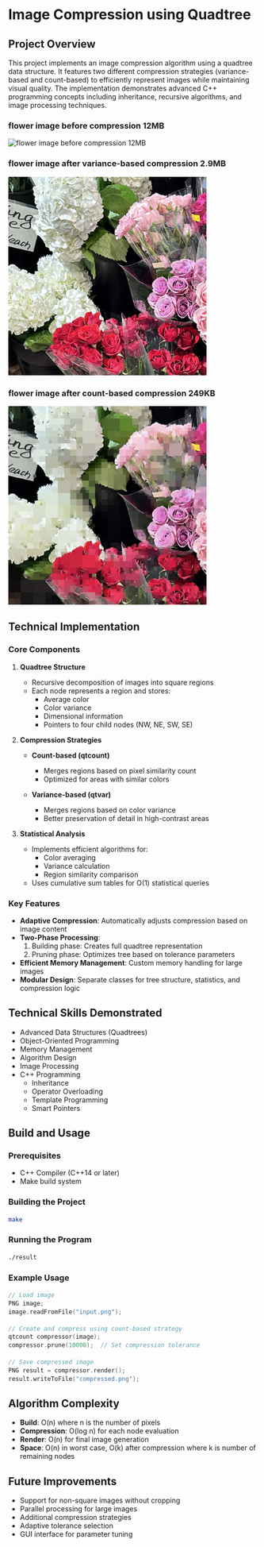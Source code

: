 # Image Compression using Quadtree
## Project Overview
This project implements an image compression algorithm using a quadtree data structure. 
It features two different compression strategies (variance-based and count-based) to efficiently represent images while maintaining visual quality. 
The implementation demonstrates advanced C++ programming concepts including inheritance, recursive algorithms, and image processing techniques.

### **flower image before compression 12MB**
<img src="https://github.com/royary/ImageCompression/blob/main/images/orig/flower.png" alt="flower image before compression 12MB" width="400" height="400">

### **flower image after variance-based compression 2.9MB**
<img src="https://github.com/royary/ImageCompression/blob/main/images/out/output-prunedflower-var.png" alt="flower image after variance-based compression 2.9MB" width="400" height="400">

### **flower image after count-based compression 249KB**
<img src="https://github.com/royary/ImageCompression/blob/main/images/out/output-prunedflower.png" alt="flower image after count-based compression 249KB" width="400" height="400">


## Technical Implementation

### Core Components
1. **Quadtree Structure**
   - Recursive decomposition of images into square regions
   - Each node represents a region and stores:
     - Average color
     - Color variance
     - Dimensional information
     - Pointers to four child nodes (NW, NE, SW, SE)
       
2. **Compression Strategies**
   - **Count-based (qtcount)**
     - Merges regions based on pixel similarity count
     - Optimized for areas with similar colors
   
   - **Variance-based (qtvar)**
     - Merges regions based on color variance
     - Better preservation of detail in high-contrast areas

3. **Statistical Analysis**
   - Implements efficient algorithms for:
     - Color averaging
     - Variance calculation
     - Region similarity comparison
   - Uses cumulative sum tables for O(1) statistical queries
  
### Key Features

- **Adaptive Compression**: Automatically adjusts compression based on image content
- **Two-Phase Processing**: 
  1. Building phase: Creates full quadtree representation
  2. Pruning phase: Optimizes tree based on tolerance parameters
- **Efficient Memory Management**: Custom memory handling for large images
- **Modular Design**: Separate classes for tree structure, statistics, and compression logic

## Technical Skills Demonstrated

- Advanced Data Structures (Quadtrees)
- Object-Oriented Programming
- Memory Management
- Algorithm Design
- Image Processing
- C++ Programming
  - Inheritance
  - Operator Overloading
  - Template Programming
  - Smart Pointers


## Build and Usage


### Prerequisites
- C++ Compiler (C++14 or later)
- Make build system

### Building the Project
```bash
make
```

### Running the Program
```bash
./result
```

### Example Usage
```cpp
// Load image
PNG image;
image.readFromFile("input.png");

// Create and compress using count-based strategy
qtcount compressor(image);
compressor.prune(10000);  // Set compression tolerance

// Save compressed image
PNG result = compressor.render();
result.writeToFile("compressed.png");
```
## Algorithm Complexity

- **Build**: O(n) where n is the number of pixels
- **Compression**: O(log n) for each node evaluation
- **Render**: O(n) for final image generation
- **Space**: O(n) in worst case, O(k) after compression where k is number of remaining nodes

## Future Improvements

- Support for non-square images without cropping
- Parallel processing for large images
- Additional compression strategies
- Adaptive tolerance selection
- GUI interface for parameter tuning

